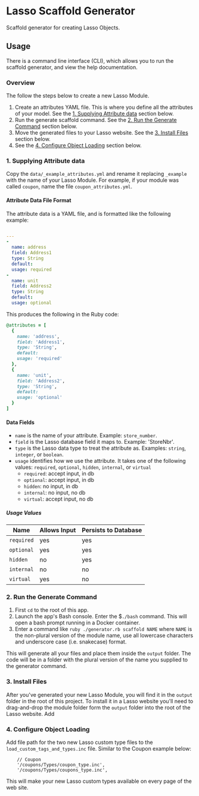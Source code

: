 # Lasso Scaffold Generator

Scaffold generator for creating Lasso Objects.

## Usage

There is a command line interface (CLI), which allows you to run the scaffold generator, 
and view the help documentation.

### Overview

The follow the steps below to create a new Lasso Module.

1. Create an attributes YAML file. This is where you define all the attributes of your model. See the [1. Supplying Attribute data](#1-supplying-attribute-data) section below.
2. Run the generate scaffold command. See the [2. Run the Generate Command](#2-run-the-generate-command) section below.
3. Move the generated files to your Lasso website. See the [3. Install Files](#3-install-files) section below.
4. See the [4. Configure Object Loading](#4-configure-object-loading) section below.

### 1. Supplying Attribute data

Copy the `data/_example_attributes.yml` and rename it replacing `_example` with the name of your Lasso Module. For 
example, if your module was called `coupon`, name the file `coupon_attributes.yml`. 

#### Attribute Data File Format

The attribute data is a YAML file, and is formatted like the following example:

```yaml

---
-
  name: address
  field: Address1
  type: String
  default: 
  usage: required
-
  name: unit
  field: Address2
  type: String
  default: 
  usage: optional
```

This produces the following in the Ruby code:

```ruby
@attributes = [
  {
    name: 'address',
    field: 'Address1',
    type: 'String',
    default: 
    usage: 'required' 
  },
  {
    name: 'unit',
    field: 'Address2',
    type: 'String',
    default: 
    usage: 'optional' 
  }
]
```

#### Data Fields

- `name` is the name of your attribute. Example: `store_number`.
- `field` is the Lasso database field it maps to. Example: 'StoreNbr'.
- `type` is the Lasso data type to treat the attribute as. Examples: `string`, `integer`, or `boolean`.
- `usage` identifies how we use the attribute. It takes one of the following values: `required`, `optional`, `hidden`, `internal`, or `virtual`
  - `required`: accept input, in db
  - `optional`: accept input, in db
  - `hidden`:   no input,     in db
  - `internal`: no input,     no db
  - `virtual`:  accept input, no db

##### Usage Values

| Name       | Allows Input | Persists to Database |
|------------|--------------|----------------------|
| `required` | yes          | yes                  |
| `optional` | yes          | yes                  |
| `hidden`   | no           | yes                  |
| `internal` | no           | no                   |
| `virtual`  | yes          | no                   |

### 2. Run the Generate Command

1. First `cd` to the root of this app.
2. Launch the app's Bash console. Enter the $`./bash` command. This will open a bash prompt running in a Docker container.
3. Enter a command like `ruby ./generator.rb scaffold NAME` where `NAME` is the non-plural version of the module name, 
  use all lowercase characters and underscore case (i.e. snakecase) format.

This will generate all your files and place them inside the `output` folder. The code will be in a folder with the 
plural version of the name you supplied to the generator command.

### 3. Install Files

After you've generated your new Lasso Module, you will find it in the `output` folder in the root of this project. To 
install it in a Lasso website you'll need to drag-and-drop the module folder form the `output` folder into the root of 
the Lasso website. Add 

### 4. Configure Object Loading

Add file path for the two new Lasso custom type files to the `load_custom_tags_and_types.inc` file. Similar to the Coupon 
example below:  
```object-c
    // Coupon
    '/coupons/Types/coupon_type.inc',
    '/coupons/Types/coupons_type.inc',
```

This will make your new Lasso custom types available on every page of the web site.

